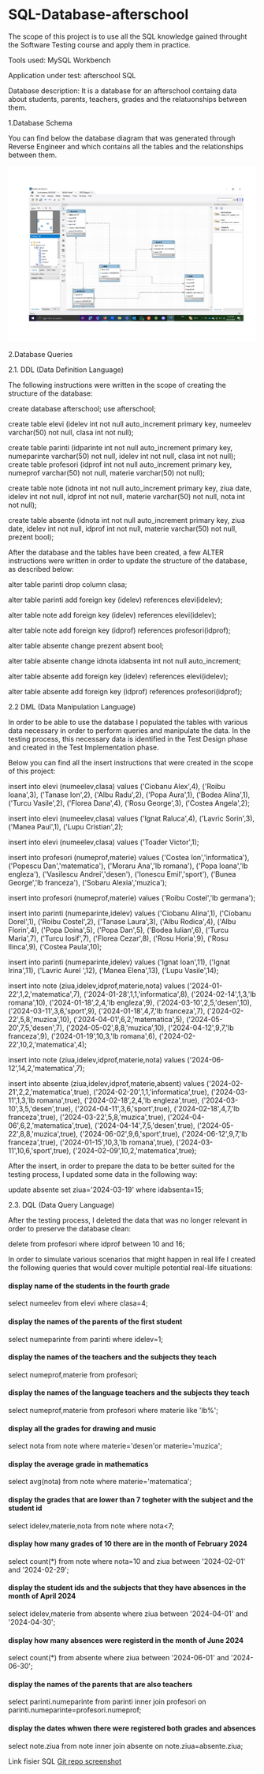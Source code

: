 # SQL-Database-afterschool

The scope of this project is to use all the SQL knowledge gained throught the Software Testing course and apply them in practice.

Tools used: MySQL Workbench

Application under test: afterschool SQL

Database description: It is a database for an afterschool containg data about students, parents, teachers, grades and the relatuonships between them.

1.Database Schema

You can find below the database diagram that was generated through Reverse Engineer and which contains all the tables and the relationships between them.

![SQL Diagram](https://github.com/armandaskalu/SQL-Database-afterschool/blob/main/SQL%20Diagram.jpg)

2.Database Queries

2.1. DDL (Data Definition Language)

The following instructions were written in the scope of creating the structure of the database:

create database afterschool;
use afterschool;

create table elevi
(idelev int not null auto_increment primary key,
numeelev varchar(50) not null,
clasa int not null);

create table parinti
(idparinte int not null auto_increment primary key,
numeparinte varchar(50) not null,
idelev int not null,
clasa int not null);
create table profesori
(idprof int not null auto_increment primary key,
numeprof varchar(50) not null,
materie varchar(50) not null);

create table note
(idnota int not null auto_increment primary key,
ziua date,
idelev int not null,
idprof int not null,
materie varchar(50) not null,
nota int not null);

create table absente
(idnota int not null auto_increment primary key,
ziua date,
idelev int not null,
idprof int not null,
materie varchar(50) not null,
prezent bool);

After the database and the tables have been created, a few ALTER instructions were written in order to update the structure of the database, as described below:

alter table parinti
drop column clasa;

alter table parinti
add foreign key (idelev) references elevi(idelev);

alter table note
add foreign key (idelev) references elevi(idelev);

alter table note
add foreign key (idprof) references profesori(idprof);

alter table absente
change prezent absent bool;

alter table absente
change idnota idabsenta int not null auto_increment;

alter table absente
add foreign key (idelev) references elevi(idelev);

alter table absente
add foreign key (idprof) references profesori(idprof);

2.2 DML (Data Manipulation Language)

In order to be able to use the database I populated the tables with various data necessary in order to perform queries and manipulate the data. In the testing process, this necessary data is identified in the Test Design phase and created in the Test Implementation phase.

Below you can find all the insert instructions that were created in the scope of this project:

insert into elevi (numeelev,clasa) values
('Ciobanu Alex',4),
('Roibu Ioana',3),
('Tanase Ion',2),
('Albu Radu',2),
('Popa Aura',1),
('Bodea Alina',1),
('Turcu Vasile',2),
('Florea Dana',4),
('Rosu George',3),
('Costea Angela',2);

insert into elevi (numeelev,clasa) values
('Ignat Raluca',4),
('Lavric Sorin',3),
('Manea Paul',1),
('Lupu Cristian',2);

insert into elevi (numeelev,clasa) values
('Toader Victor',1);

insert into profesori (numeprof,materie) values
('Costea Ion','informatica'),
('Popescu Dan','matematica'),
('Moraru Ana','lb romana'),
('Popa Ioana','lb engleza'),
('Vasilescu Andrei','desen'),
('Ionescu Emil','sport'),
('Bunea George','lb franceza'),
('Sobaru Alexia','muzica');

insert into profesori (numeprof,materie) values
('Roibu Costel','lb germana');

insert into parinti (numeparinte,idelev) values
('Ciobanu Alina',1),
('Ciobanu Dorel',1),
('Roibu Costel',2),
('Tanase Laura',3),
('Albu Rodica',4),
('Albu Florin',4),
('Popa Doina',5),
('Popa Dan',5),
('Bodea Iulian',6),
('Turcu Maria',7),
('Turcu Iosif',7),
('Florea Cezar',8),
('Rosu Horia',9),
('Rosu Ilinca',9),
('Costea Paula',10);

insert into parinti (numeparinte,idelev) values
('Ignat Ioan',11),
('Ignat Irina',11),
('Lavric Aurel ',12),
('Manea Elena',13),
('Lupu Vasile',14);

insert into note (ziua,idelev,idprof,materie,nota) values
('2024-01-22',1,2,'matematica',7),
('2024-01-28',1,1,'informatica',8),
('2024-02-14',1,3,'lb romana',10),
('2024-01-18',2,4,'lb engleza',9),
('2024-03-10',2,5,'desen',10),
('2024-03-11',3,6,'sport',9),
('2024-01-18',4,7,'lb franceza',7),
('2024-02-22',5,8,'muzica',10),
('2024-04-01',6,2,'matematica',5),
('2024-05-20',7,5,'desen',7),
('2024-05-02',8,8,'muzica',10),
('2024-04-12',9,7,'lb franceza',9),
('2024-01-19',10,3,'lb romana',6),
('2024-02-22',10,2,'matematica',4);

insert into note (ziua,idelev,idprof,materie,nota) values
('2024-06-12',14,2,'matematica',7);

insert into absente (ziua,idelev,idprof,materie,absent) values
('2024-02-21',2,2,'matematica',true),
('2024-02-20',1,1,'informatica',true),
('2024-03-11',1,3,'lb romana',true),
('2024-02-18',2,4,'lb engleza',true),
('2024-03-10',3,5,'desen',true),
('2024-04-11',3,6,'sport',true),
('2024-02-18',4,7,'lb franceza',true),
('2024-03-22',5,8,'muzica',true),
('2024-04-06',6,2,'matematica',true),
('2024-04-14',7,5,'desen',true),
('2024-05-22',8,8,'muzica',true),
('2024-06-02',9,6,'sport',true),
('2024-06-12',9,7,'lb franceza',true),
('2024-01-15',10,3,'lb romana',true),
('2024-03-11',10,6,'sport',true),
('2024-02-09',10,2,'matematica',true);

After the insert, in order to prepare the data to be better suited for the testing process, I updated some data in the following way:

update absente 
set ziua='2024-03-19' 
where idabsenta=15;

2.3. DQL (Data Query Language)

After the testing process, I deleted the data that was no longer relevant in order to preserve the database clean:

delete from profesori
where idprof between 10 and 16;

In order to simulate various scenarios that might happen in real life I created the following queries that would cover multiple potential real-life situations:

#### display name of the students in the fourth grade
select numeelev from elevi where clasa=4;

#### display the names of the parents of the first student
select numeparinte from parinti where idelev=1;

#### display the names of the teachers and the subjects they teach
select numeprof,materie from profesori;

#### display the names of the language teachers and the subjects they teach
select numeprof,materie from profesori where materie like 'lb%';

#### display all the grades for drawing and music
select nota from note where materie='desen'or materie='muzica';

#### display the average grade in mathematics
select avg(nota) from note where materie='matematica';

#### display the grades that are lower than 7 togheter with the subject and the student id
select idelev,materie,nota from note where nota<7;

#### display how many grades of 10 there are in the month of February 2024
select count(*) from note where nota=10
and ziua between '2024-02-01' and '2024-02-29';

#### display the student ids and the subjects that they have absences in the month of April 2024
select idelev,materie from absente 
where ziua between '2024-04-01' and '2024-04-30';

#### display how many absences were registerd in the month of June 2024
select count(*) from absente where ziua between '2024-06-01' and '2024-06-30';

#### display the names of the parents that are also teachers
select parinti.numeparinte
from parinti inner join profesori
on parinti.numeparinte=profesori.numeprof;

#### display the dates whwen there were registered both grades and absences
select note.ziua
from note inner join absente
on note.ziua=absente.ziua;

Link fisier SQL [Git repo screenshot](https://github.com/armandaskalu/SQL-Database-afterschool/blob/main/afterschool.sql)
